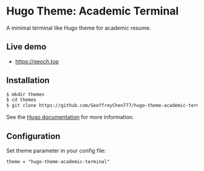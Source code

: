# Hugo Theme: Academic Terminal

A minimal terminal like Hugo theme for academic resume. 

## Live demo

* https://geoch.top

## Installation

```sh
$ mkdir themes
$ cd themes
$ git clone https://github.com/GeoffreyChen777/hugo-theme-academic-terminal.git
```
    
See the [Hugo documentation](https://gohugo.io/themes/installing/) for more information.

## Configuration

Set theme parameter in your config file:

```
theme = "hugo-theme-academic-terminal"
```